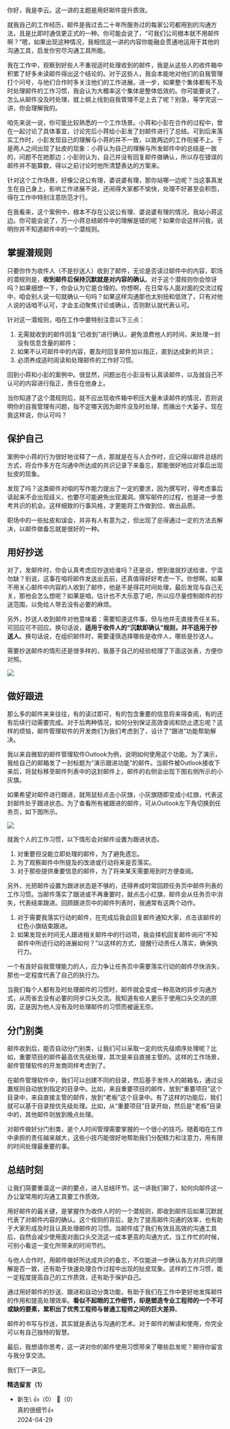 你好，我是李云。这一讲的主题是用好邮件提升质效。

就我自己的工作经历，邮件是我过去二十年所服务过的每家公司都用到的沟通方法，且是比即时通信更正式的一种。你可能会说了，“可我们公司根本就不用邮件啊？”嗯，如果出现这种情况，我相信这一讲的内容你能融会贯通地运用于其他的沟通工具，启发你穷尽沟通工具所能。

我在工作中，观察到好些人不重视适时处理收到的邮件，我是从这些人的收件箱中积累了好多未读邮件得出这个结论的。对于这些人，我会本能地对他们的自我管理打个问号，与他们合作时多关注他们的工作进展。进一步，如果整个集体都有不及时处理邮件的工作习惯，我会认为大概率这个集体是整体低效的。你可能要说了，怎么从邮件没及时处理，就上纲上线到自我管理不足上去了呢？别急，等学完这一讲，你会理解我的。

咱先来说一说，你可能比较熟悉的一个工作场景。小蒋和小彭在合作的过程中，曾在一起讨论了具体事宜，讨论完后小蒋给小彭发了封邮件进行了总结。可到后来落实工作时，小彭发现自己的理解与小蒋的并不一致，以致两边的工作衔接不上。于是两人之间出现了扯皮的现象：小蒋认为自己的理解与所发邮件中的总结是一致的，问题不在她那边；小彭则认为，自己并没有回复邮件做确认，所以存在错误的邮件并不能算数，得以之前讨论时他所清楚表达的方案来。

针对这个工作场景，好像公说公有理，婆说婆有理，那你站哪一边呢？当这事真发生在自己身上，影响工作进展不说，还闹得大家都不愉快，处理不好甚至会积怨，得在工作中特别注意防范才行。

在我看来，这个案例中，根本不存在公说公有理、婆说婆有理的情况，我站小蒋这边。你可能会说了，万一小蒋总结邮件中的理解是错的呢？如果你会这样问我，说明你并不知道邮件中的一个潜规则。

## 掌握潜规则

只要你作为收件人（不是抄送人）收到了邮件，无论是否读过邮件中的内容，职场的潜规则是，**收到邮件后保持沉默就是对内容的确认**。对于这个潜规则你会惊讶吗？如果细想一下，你会认为它是合理的。你想啊，在日常与人面对面的交流过程中，咱会别人说一句就确认一句吗？如果这样沟通那也太别扭和低效了，只有对他人说的话咱不认可，才会主动聚焦讨论或确认，否则默认就代表认可。

针对这一潜规则，咱在工作中要特别注意以下三点：

1. 无需就收到的邮件回复“已收到”进行确认，避免浪费他人的时间，来处理一封没有信息含量的邮件；
2. 如果不认可邮件中的内容，要及时回复邮件加以指正，直到达成新的共识；
3. 必须养成适时阅读和处理邮件的工作好习惯。

回到小蒋和小彭的案例中。很显然，问题出在小彭没有认真读邮件，以及就自己不认可的内容进行指正，责任在他身上。

当你知道了这个潜规则后，就不应出现收件箱中积压大量未读邮件的情况，否则说明你的自我管理有问题，指不定哪天因为邮件没及时处理，而捅出个大篓子。现在我这样说，你认可吗？

## 保护自己

案例中小蒋的行为很好地诠释了一点，那就是在与人合作时，应记得以邮件总结的方式，将合作多方在沟通中所达成的共识记录下来备忘，那能很好地应对事后出现扯皮的现象。

发现了吗？这类邮件对咱的写作能力提出了一定的要求，因为撰写时，得考虑事后读起来不会出现歧义，也要尽可能避免出现漏洞。撰写邮件的过程，也是进一步思考共识的机会。这样细致的行事风格，才更能将工作做到位、做出品质。

职场中的一些扯皮和误会，并非有人有意为之，但出现了总得通过一定的方法去解决，以邮件做备忘就是很好的一种。

## 用好抄送

对了，发邮件时，你会认真考虑应抄送给谁吗？还是说，想到谁就抄送给谁，宁滥勿缺？别说，这事在咱将邮件发送出去前，还真值得好好考虑一下。你想啊，如果不用关心邮件中内容的人收到了邮件，他是不是得花时间处理，最后发现与自己无关，那他会怎么想呢？如果是咱，估计也不大乐意了吧，所以应尽量控制邮件的抄送范围，以免给人带去没有必要的麻烦。

另外，抄送人收到邮件对他意味着：需要知道这件事，但与他并无直接责任关系，可回应可不回应。换句话说，**适用于收件人的“沉默即确认”规则，并不适用于抄送人**。换句话说，在组织邮件时，需要谨慎选择哪些是收件人，哪些是抄送人。

需要抄送邮件的情形还是很多样的，我基于自己的经验梳理了下面这张表，方便你对照。

![](https://static001.geekbang.org/resource/image/ba/8e/baf1e3408276f5782b259e2db609dc8e.jpg?wh=1892x1054)

## 做好跟进

那么多的邮件来来往往，有的读过即可，有的包含重要的信息将来得查阅，有的还有后续行动需要完成。对于后两种情况，如何分别保证高效查阅和防止遗忘呢？这样的烦恼，邮件管理软件的开发商们为我们考虑到了，设计了“跟进”功能帮助解决。

我以来自微软的邮件管理软件Outlook为例，说明如何使用这个功能。为了演示，我给自己的邮箱发了一封标题为“演示跟进功能”的邮件。当邮件被Outlook接收下来后，将鼠标移至邮件列表中的这封邮件上，邮件的右侧会出现下图右侧所示的小灰旗。

如果希望对邮件进行跟进，就用鼠标点击小灰旗，小灰旗随即变成小红旗，代表这封邮件处于跟进状态。为了查看所有被跟进的邮件，可从Outlook左下角切换到任务页，如下图所示。

![](https://static001.geekbang.org/resource/image/a9/48/a9262aa402cb8fb66c347c50c38b4d48.jpg?wh=1590x920)

就我个人的工作习惯，以下情形会对邮件设置为跟进状态。

1. 对重要但没能立即处理的邮件，为了避免遗忘。
2. 为了观察邮件中所提及的改进或行动将来是否落实。
3. 对于那些提供重要信息的邮件，为了将来某天需要用到时方便查阅。

另外，光把邮件设置为跟进状态是不够的，还得养成时常回顾任务页中邮件列表的工作习惯。当邮件落实了跟进或不再重要时，就点击小红旗，邮件会从任务页中消失，代表结束跟进。回顾跟进页中的邮件列表时，我通常有这两个动作。

1. 对于需要我落实行动的邮件，在完成后我会回复邮件通知大家，点击该邮件的红色小旗结束跟进。
2. 如果发现长时间无人跟进相关邮件中的行动项，我会择机回复邮件询问“不知邮件中所述行动的进展如何？”以这样的方式，提醒行动责任人落实，确保执行力。

一个有良好自我管理能力的人，应力争让任务页中需要落实行动的邮件尽快消失，那也一定程度代表了自己的执行力。

当我们每个人都有及时处理邮件的习惯时，邮件就会变成一种高效的异步沟通方式，从而省去没有必要的同步口头交流。我知道有些人更乐于使用口头交流的原因，正是因为他人没有及时处理邮件的习惯而被逼无奈。

## 分门别类

邮件收到后，能否自动分门别类，让我们可以采取一定的优先级顺序处理呢？比如，重要项目的邮件最高优先级处理，其次是来自直接主管的。这样的工作场景，邮件管理软件的开发商同样考虑到了。

在邮件管理软件中，我们可以创建不同的目录，然后基于发件人的邮箱名，通过设置规则自动放到指定的目录中。比如，来自重要项目的邮件，放到“重要项目”这个目录中，来自直接主管的邮件，放到“老板”这个目录中。有了这样的功能后，我们就可以基于目录按优先级处理。比如，从“重要项目”目录开始，然后是“老板”目录中的，其他邮件则放到晚点处理。

对邮件做好分门别类，是个人时间管理需要掌握的一个很小的技巧。随着咱在工作中承担的责任越来越大，这些小技巧能很好地帮助我们分配精力和注意力，用有限的时间处理最重要的事。

## 总结时刻

让我们简要重温这一讲的要点，进入总结环节。这一讲我们聊了，如何向邮件这一办公室常用的沟通工具要工作质效。

用好邮件的最关键，是掌握作为收件人时的一个潜规则，即收到邮件后如果沉默就代表了对邮件内容的确认。这个规则的背后，是为了提高邮件沟通的效率，也有助于大家形成及时且认真处理邮件的习惯。当邮件成了我们有效且高效的沟通工具后，自然会减少使用面对面口头交流这一成本更高的沟通方式，当工作忙的时候，可别小看这一变化所带来的时间节约。

与他人合作时，用邮件做好所达成共识的备忘，不仅能进一步确认各方对共识的理解是否一致，还有助于快速处理合作过程中出现的扯皮现象。这样的工作习惯，能一定程度提高自己的工作质效，还有助于保护自己。

通过用好邮件的抄送、跟进和自动分类功能，有助于我们在工作中更好地发挥邮件的作用和提高处理效率。**看似不起眼的工作细节，却是塑造专业工程师的一个不可或缺的要素，累积出了优秀工程师与普通工程师之间的巨大差异**。

邮件的书写与抄送，其实就是表达与沟通的艺术。对于邮件的解读和使用，你完全可以有自己独特的智慧。

最后，我想请你思考，这一讲对你的邮件使用习惯带来了哪些启发呢？期待你留言与我分享交流。

我们下一讲见。
<div><strong>精选留言（1）</strong></div><ul>
<li><span>新生\</span> 👍（0） 💬（0）<div>真的很细节👍</div>2024-04-29</li><br/>
</ul>
